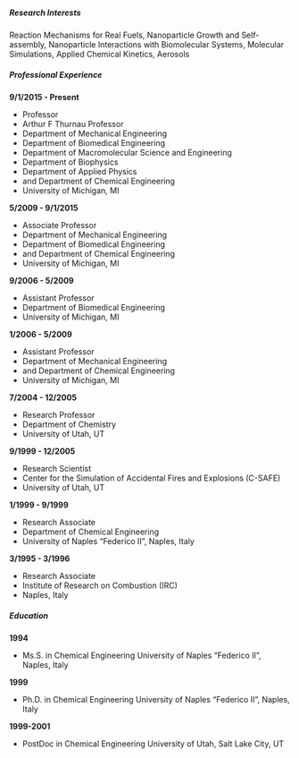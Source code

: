 ##### Research Interests

Reaction Mechanisms for Real Fuels, Nanoparticle Growth and Self-assembly, Nanoparticle Interactions with Biomolecular Systems, Molecular Simulations, Applied Chemical Kinetics, Aerosols

##### Professional Experience

**9/1/2015 - Present**

- Professor
- Arthur F Thurnau Professor
- Department of Mechanical Engineering
- Department of Biomedical Engineering 
- Department of Macromolecular Science and Engineering 
- Department of Biophysics 
- Department of Applied Physics 
- and Department of Chemical Engineering 
- University of Michigan, MI

**5/2009 - 9/1/2015**

- Associate Professor
- Department of Mechanical Engineering
- Department of Biomedical Engineering 
- and Department of Chemical Engineering 
- University of Michigan, MI

**9/2006 - 5/2009**

- Assistant Professor
- Department of Biomedical Engineering
- University of Michigan, MI

**1/2006 - 5/2009**

- Assistant Professor
- Department of Mechanical Engineering 
- and Department of Chemical Engineering 
- University of Michigan, MI

**7/2004 - 12/2005**

- Research Professor
- Department of Chemistry 
- University of Utah, UT

**9/1999 - 12/2005**

- Research Scientist
- Center for the Simulation of Accidental Fires and Explosions (C-SAFE) 
- University of Utah, UT

**1/1999 - 9/1999**

- Research Associate
- Department of Chemical Engineering 
- University of Naples “Federico II”, Naples, Italy

**3/1995 - 3/1996**

- Research Associate
- Institute of Research on Combustion (IRC) 
- Naples, Italy

##### Education

**1994**

- Ms.S. in Chemical Engineering University of Naples “Federico II”, Naples, Italy

**1999**

- Ph.D. in Chemical Engineering University of Naples “Federico II”, Naples, Italy

**1999-2001**

- PostDoc in Chemical Engineering University of Utah, Salt Lake City, UT
